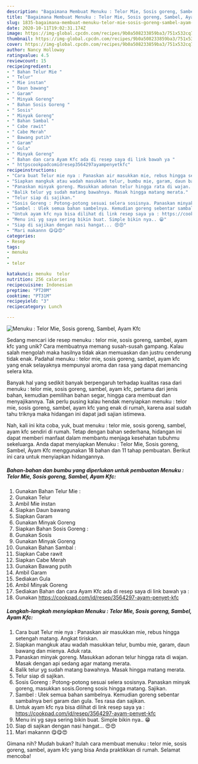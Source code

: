 ```yaml
---
description: "Bagaimana Membuat Menuku : Telor Mie, Sosis goreng, Sambel, Ayam Kfc Anti Gagal"
title: "Bagaimana Membuat Menuku : Telor Mie, Sosis goreng, Sambel, Ayam Kfc Anti Gagal"
slug: 1835-bagaimana-membuat-menuku-telor-mie-sosis-goreng-sambel-ayam-kfc-anti-gagal
date: 2020-10-11T19:02:31.174Z
image: https://img-global.cpcdn.com/recipes/9b0a508233859ba3/751x532cq70/menuku-telor-mie-sosis-goreng-sambel-ayam-kfc-foto-resep-utama.jpg
thumbnail: https://img-global.cpcdn.com/recipes/9b0a508233859ba3/751x532cq70/menuku-telor-mie-sosis-goreng-sambel-ayam-kfc-foto-resep-utama.jpg
cover: https://img-global.cpcdn.com/recipes/9b0a508233859ba3/751x532cq70/menuku-telor-mie-sosis-goreng-sambel-ayam-kfc-foto-resep-utama.jpg
author: Nancy Holloway
ratingvalue: 4.5
reviewcount: 15
recipeingredient:
- " Bahan Telur Mie "
- " Telur"
- " Mie instan"
- " Daun bawang"
- " Garam"
- " Minyak Goreng"
- " Bahan Sosis Goreng "
- " Sosis"
- " Minyak Goreng"
- " Bahan Sambal "
- " Cabe rawit"
- " Cabe Merah"
- " Bawang putih"
- " Garam"
- " Gula"
- " Minyak Goreng"
- " Bahan dan cara Ayam Kfc ada di resep saya di link bawah ya "
- " httpscookpadcomidresep3564297ayampenyetkfc"
recipeinstructions:
- "Cara buat Telur mie nya : Panaskan air masukkan mie, rebus hingga setengah matang. Angkat tiriskan."
- "Siapkan mangkuk atau wadah masukkan telur, bumbu mie, garam, daun bawang dan mienya. Aduk rata."
- "Panaskan minyak goreng. Masukkan adonan telur hingga rata di wajan. Masak dengan api sedang agar matang merata."
- "Balik telur yg sudah matang bawahnya. Masak hingga matang merata."
- "Telur siap di sajikan."
- "Sosis Goreng : Potong-potong sesuai selera sosisnya. Panaskan minyak goreng, masukkan sosis.Goreng sosis hingga matang. Sajikan."
- "Sambel : Ulek semua bahan sambelnya. Kemudian goreng sebentar sambalnya beri garam dan gula. Tes rasa dan sajikan."
- "Untuk ayam kfc nya bisa dilihat di link resep saya ya : https://cookpad.com/id/resep/3564297-ayam-penyet-kfc"
- "Menu ini yg saya sering bikin buat. Simple bikin nya.. 😁"
- "Siap di sajikan dengan nasi hangat... 😍😍"
- "Mari makannn 😋😋😍"
categories:
- Resep
tags:
- menuku
- 
- telor

katakunci: menuku  telor 
nutrition: 256 calories
recipecuisine: Indonesian
preptime: "PT20M"
cooktime: "PT31M"
recipeyield: "3"
recipecategory: Lunch

---
```



![Menuku : Telor Mie, Sosis goreng, Sambel, Ayam Kfc](https://img-global.cpcdn.com/recipes/9b0a508233859ba3/751x532cq70/menuku-telor-mie-sosis-goreng-sambel-ayam-kfc-foto-resep-utama.jpg)

Sedang mencari ide resep menuku : telor mie, sosis goreng, sambel, ayam kfc yang unik? Cara membuatnya memang susah-susah gampang. Kalau salah mengolah maka hasilnya tidak akan memuaskan dan justru cenderung tidak enak. Padahal menuku : telor mie, sosis goreng, sambel, ayam kfc yang enak selayaknya mempunyai aroma dan rasa yang dapat memancing selera kita.

Banyak hal yang sedikit banyak berpengaruh terhadap kualitas rasa dari menuku : telor mie, sosis goreng, sambel, ayam kfc, pertama dari jenis bahan, kemudian pemilihan bahan segar, hingga cara membuat dan menyajikannya. Tak perlu pusing kalau hendak menyiapkan menuku : telor mie, sosis goreng, sambel, ayam kfc yang enak di rumah, karena asal sudah tahu triknya maka hidangan ini dapat jadi sajian istimewa.




Nah, kali ini kita coba, yuk, buat menuku : telor mie, sosis goreng, sambel, ayam kfc sendiri di rumah. Tetap dengan bahan sederhana, hidangan ini dapat memberi manfaat dalam membantu menjaga kesehatan tubuhmu sekeluarga. Anda dapat menyiapkan Menuku : Telor Mie, Sosis goreng, Sambel, Ayam Kfc menggunakan 18 bahan dan 11 tahap pembuatan. Berikut ini cara untuk menyiapkan hidangannya.

<!--inarticleads1-->

##### Bahan-bahan dan bumbu yang diperlukan untuk pembuatan Menuku : Telor Mie, Sosis goreng, Sambel, Ayam Kfc:

1. Gunakan  Bahan Telur Mie :
1. Gunakan  Telur
1. Ambil  Mie instan
1. Siapkan  Daun bawang
1. Siapkan  Garam
1. Gunakan  Minyak Goreng
1. Siapkan  Bahan Sosis Goreng :
1. Gunakan  Sosis
1. Gunakan  Minyak Goreng
1. Gunakan  Bahan Sambal :
1. Siapkan  Cabe rawit
1. Siapkan  Cabe Merah
1. Gunakan  Bawang putih
1. Ambil  Garam
1. Sediakan  Gula
1. Ambil  Minyak Goreng
1. Sediakan  Bahan dan cara Ayam Kfc ada di resep saya di link bawah ya :
1. Gunakan  https://cookpad.com/id/resep/3564297-ayam-penyet-kfc




<!--inarticleads2-->

##### Langkah-langkah menyiapkan Menuku : Telor Mie, Sosis goreng, Sambel, Ayam Kfc:

1. Cara buat Telur mie nya : Panaskan air masukkan mie, rebus hingga setengah matang. Angkat tiriskan.
1. Siapkan mangkuk atau wadah masukkan telur, bumbu mie, garam, daun bawang dan mienya. Aduk rata.
1. Panaskan minyak goreng. Masukkan adonan telur hingga rata di wajan. Masak dengan api sedang agar matang merata.
1. Balik telur yg sudah matang bawahnya. Masak hingga matang merata.
1. Telur siap di sajikan.
1. Sosis Goreng : Potong-potong sesuai selera sosisnya. Panaskan minyak goreng, masukkan sosis.Goreng sosis hingga matang. Sajikan.
1. Sambel : Ulek semua bahan sambelnya. Kemudian goreng sebentar sambalnya beri garam dan gula. Tes rasa dan sajikan.
1. Untuk ayam kfc nya bisa dilihat di link resep saya ya : https://cookpad.com/id/resep/3564297-ayam-penyet-kfc
1. Menu ini yg saya sering bikin buat. Simple bikin nya.. 😁
1. Siap di sajikan dengan nasi hangat... 😍😍
1. Mari makannn 😋😋😍




Gimana nih? Mudah bukan? Itulah cara membuat menuku : telor mie, sosis goreng, sambel, ayam kfc yang bisa Anda praktikkan di rumah. Selamat mencoba!
